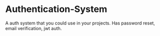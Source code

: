 # Authentication-System
A auth system that you could use in your projects. Has password reset, email verification, jwt auth.
